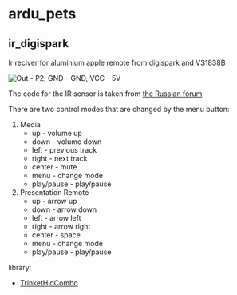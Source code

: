 # ardu_pets

## ir_digispark

Ir reciver for aluminium apple remote from digispark and VS1838B

![Out - P2, GND - GND, VCC - 5V](https://content.instructables.com/ORIG/FBY/AV85/KBNNOKPN/FBYAV85KBNNOKPN.png?auto=webp&frame=1&width=957&fit=bounds&md=b17ccef4d09da147e2ffdcbd55a52337)

The code for the IR sensor is taken from [the Russian forum](http://arduino.ru/forum/proekty/ik-distantsionnoe-upravlenie-kompom-cherez-digispark)

There are two control modes that are changed by the menu button:
1. Media
    * up - volume up
    * down - volume down
    * left - previous track
    * right - next track
    * center - mute
    * menu - change mode
    * play/pause - play/pause
2. Presentation Remote
    * up - arrow up
    * down - arrow down
    * left - arrow left
    * right - arrow right
    * center - space
    * menu - change mode
    * play/pause - play/pause

library:

* [TrinketHidCombo](https://github.com/adafruit/Adafruit-Trinket-USB)